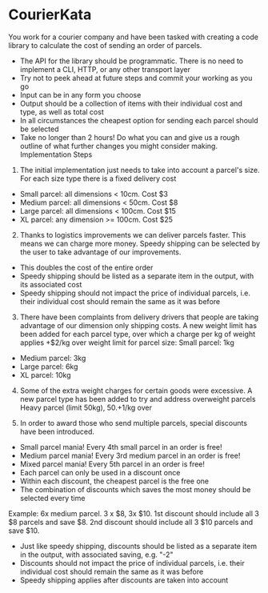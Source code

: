 # CourierKata

You work for a courier company and have been tasked with creating a code library to
calculate the cost of sending an order of parcels.
* The API for the library should be programmatic. There is no need to implement a CLI,
HTTP, or any other transport layer
* Try not to peek ahead at future steps and commit your working as you go
* Input can be in any form you choose
* Output should be a collection of items with their individual cost and type, as well as
total cost
* In all circumstances the cheapest option for sending each parcel should be selected
* Take no longer than 2 hours! Do what you can and give us a rough outline of what
further changes you might consider making.
Implementation Steps

1. The initial implementation just needs to take into account a parcel's size. For each size
type there is a fixed delivery cost
* Small parcel: all dimensions < 10cm. Cost $3
* Medium parcel: all dimensions < 50cm. Cost $8
* Large parcel: all dimensions < 100cm. Cost $15
* XL parcel: any dimension >= 100cm. Cost $25

2. Thanks to logistics improvements we can deliver parcels faster. This means we can
charge more money. Speedy shipping can be selected by the user to take advantage of our
improvements.
* This doubles the cost of the entire order
* Speedy shipping should be listed as a separate item in the output, with its associated
cost
* Speedy shipping should not impact the price of individual parcels, i.e. their individual
cost should remain the same as it was before

3. There have been complaints from delivery drivers that people are taking advantage of our
dimension only shipping costs. A new weight limit has been added for each parcel type, over
which a charge per kg of weight applies
+$2/kg over weight limit for parcel size:
Small parcel: 1kg
* Medium parcel: 3kg
* Large parcel: 6kg
* XL parcel: 10kg

4. Some of the extra weight charges for certain goods were excessive. A new parcel type
has been added to try and address overweight parcels
Heavy parcel (limit 50kg), $50. +$1/kg over

5. In order to award those who send multiple parcels, special discounts have been
introduced.
* Small parcel mania! Every 4th small parcel in an order is free!
* Medium parcel mania! Every 3rd medium parcel in an order is free!
* Mixed parcel mania! Every 5th parcel in an order is free!
* Each parcel can only be used in a discount once
* Within each discount, the cheapest parcel is the free one
* The combination of discounts which saves the most money should be selected every
time

Example:
6x medium parcel. 3 x $8, 3x $10. 1st discount should include all 3 $8 parcels and save $8.
2nd discount should include all 3 $10 parcels and save $10.
* Just like speedy shipping, discounts should be listed as a separate item in the output,
with associated saving, e.g. "-2"
* Discounts should not impact the price of individual parcels, i.e. their individual cost
should remain the same as it was before
* Speedy shipping applies after discounts are taken into account
